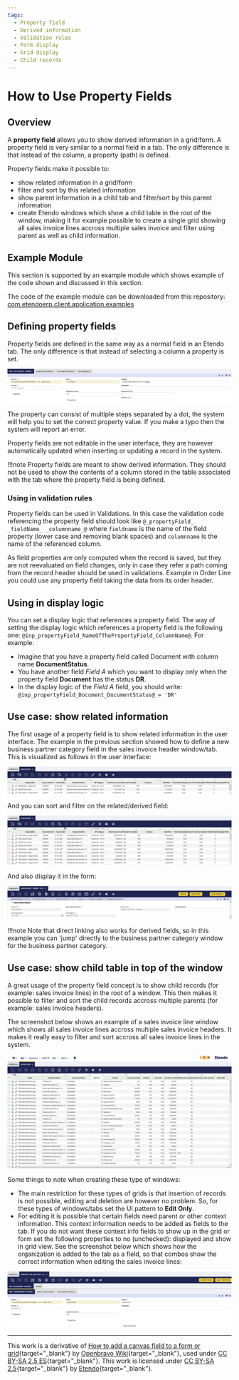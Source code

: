 ```yaml
---
tags:
  - Property field
  - Derived information
  - Validation rules
  - Form display
  - Grid display
  - Child records
--- 
```


#  How to Use Property Fields

##  Overview

A **property field** allows you to show derived information in a grid/form. A property field is very similar to a normal field in a tab. The only difference is that instead of the column, a property (path) is defined.

Property fields make it possible to:

  * show related information in a grid/form 
  * filter and sort by this related information 
  * show parent information in a child tab and filter/sort by this parent information 
  * create Etendo windows which show a child table in the root of the window, making it for example possible to create a single grid showing all sales invoice lines accross multiple sales invoice and filter using parent as well as child information. 

##  Example Module

This section is supported by an example module which shows example of the code shown and discussed in this section.

The code of the example module can be downloaded from this repository: [com.etendoerp.client.application.examples](https://github.com/etendosoftware/com.etendoerp.client.application.examples)

##  Defining property fields

Property fields are defined in the same way as a normal field in an Etendo tab. The only difference is that instead of selecting a column a property is set.

![](../../../assets/developer-guide/etendo-classic/how-to-guides/How_to_use_property_fields-1.png)
  
The property can consist of multiple steps separated by a dot, the system will help you to set the correct property value. If you make a typo then the system will report an error.

Property fields are not editable in the user interface, they are however automatically updated when inserting or updating a record in the system.

!!!note
      Property fields are meant to show derived information. They should not be used to show the contents of a column stored in the table associated with the tab where the property field is being defined.  

  
###  Using in validation rules

Property fields can be used in  Validations. In this case the validation code referencing the property field should look like `@_propertyField_ _fieldName_ _columnname_@` where `fieldname` is the name of the field property (lower case and removing blank spaces) and `columnname` is the name of the referenced column.

As field properties are only computed when the record is saved, but they are not reevaluated on field changes, only in case they refer a path coming from the record header should be used in validations. Example in Order Line you could use any property field taking the data from its order header.

##  Using in display logic

You can set a display logic that references a property field. The way of setting the display logic which references a property field is the following one: `@inp_propertyField_NameOfThePropertyField_ColumnName@`. For example:

  * Imagine that you have a property field called Document with column name **DocumentStatus**. 
  * You have another field *Field A* which you want to display only when the property field **Document** has the status **DR**. 
  * In the display logic of the *Field A* field, you should write: `@inp_propertyField_Document_DocumentStatus@ = 'DR'`

##  Use case: show related information

The first usage of a property field is to show related information in the user interface. The example in the previous section showed how to define a new business partner category field in the sales invoice header window/tab. This is visualized as follows in the user interface:

![](../../../assets/developer-guide/etendo-classic/how-to-guides/How_to_use_property_fields-2.png)

And you can sort and filter on the related/derived field:

![](../../../assets/developer-guide/etendo-classic/how-to-guides/How_to_use_property_fields-3.png)

And also display it in the form:

![](../../../assets/developer-guide/etendo-classic/how-to-guides/How_to_use_property_fields-4.png)

!!!note
      Note that direct linking also works for derived fields, so in this example you can 'jump' directly to the business partner category window for the business partner category.

##  Use case: show child table in top of the window

A great usage of the property field concept is to show child records (for example: sales invoice lines) in the root of a window. This then makes it possible to filter and sort the child records accross multiple parents (for example: sales invoice headers).

The screenshot below shows an example of a sales invoice line window which shows all sales invoice lines accross multiple sales invoice headers. It makes it really easy to filter and sort accross all sales invoice lines in the system.

![](../../../assets/developer-guide/etendo-classic/how-to-guides/How_to_use_property_fields-5.png)
  
Some things to note when creating these type of windows:

  * The main restriction for these types of grids is that insertion of records is not possible, editing and deletion are however no problem. So, for these types of windows/tabs set the UI pattern to **Edit Only**. 
  * For editing it is possible that certain fields need parent or other context information. This context information needs to be added as fields to the tab. If you do not want these context info fields to show up in the grid or form set the following properties to no (unchecked): displayed and show in grid view. 
  See the screenshot below which shows how the organization is added to the tab as a field, so that combos show the correct information when editing the sales invoice lines:

![](../../../assets/developer-guide/etendo-classic/how-to-guides/How_to_use_property_fields-6.png)

---

This work is a derivative of [How to add a canvas field to a form or grid](http://wiki.openbravo.com/wiki/How_to_use_property_fields){target="\_blank"} by [Openbravo Wiki](http://wiki.openbravo.com/wiki/Welcome_to_Openbravo){target="\_blank"}, used under [CC BY-SA 2.5 ES](https://creativecommons.org/licenses/by-sa/2.5/es/){target="\_blank"}. This work is licensed under [CC BY-SA 2.5](https://creativecommons.org/licenses/by-sa/2.5/){target="\_blank"} by [Etendo](https://etendo.software){target="\_blank"}.